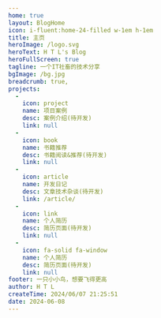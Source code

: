 ```yaml
---
home: true
layout: BlogHome
icon: i-fluent:home-24-filled w-1em h-1em
title: 主页
heroImage: /logo.svg
heroText: H T L's Blog
heroFullScreen: true
tagline: 一个IT社畜的技术分享
bgImage: /bg.jpg
breadcrumb: true,
projects:
  -
    icon: project
    name: 项目案例
    desc: 案例介绍(待开发)
    link: null
  -
    icon: book
    name: 书籍推荐
    desc: 书籍阅读&推荐(待开发)
    link: null
  -
    icon: article
    name: 开发日记
    desc: 文章技术杂谈(待开发)
    link: /article/
  -
    icon: link
    name: 个人简历
    desc: 简历页面(待开发)
    link: null
  -
    icon: fa-solid fa-window
    name: 个人简历
    desc: 简历页面(待开发)
    link: null
footer: 一只小小鸟，想要飞得更高
author: H T L
createTime: 2024/06/07 21:25:51
date: 2024-06-08
---
```


